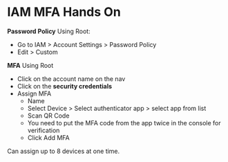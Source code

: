 # IAM MFA Hands On

**Password Policy**
Using Root:
- Go to IAM > Account Settings > Password Policy
- Edit > Custom

**MFA**
Using Root
- Click on the account name on the nav
- Click on the **security credentials**
- Assign MFA
  - Name
  - Select Device > Select authenticator app > select app from list
  - Scan QR Code
  - You need to put the MFA code from the app twice in the console for verification
  - Click Add MFA

Can assign up to 8 devices at one time. 
